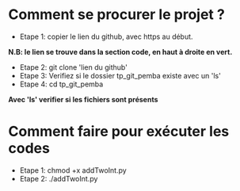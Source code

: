 # Comment se procurer le projet ?
- Etape 1: copier le lien du github, avec https au début.

**N.B: le lien se trouve dans la section code, en haut à droite en vert.**
- Etape 2: git clone 'lien du github'
- Etape 3: Verifiez si le dossier tp_git_pemba existe avec un 'ls'
- Etape 4: cd tp_git_pemba

**Avec 'ls' verifier si les fichiers sont présents**

# Comment faire pour exécuter les codes
- Etape 1: chmod +x addTwoInt.py
- Etape 2: ./addTwoInt.py 
